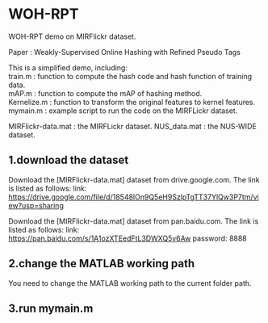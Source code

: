 # WOH-RPT
WOH-RPT demo on MIRFlickr dataset.

Paper : Weakly-Supervised Online Hashing with Refined Pseudo Tags

This is a simplified demo, including:  
train.m : function to compute the hash code and hash function of training data.    
mAP.m : function to compute the mAP of hashing method.  
Kernelize.m : function to transform the original features to kernel features.  
mymain.m : example script to run the code on the MIRFLickr dataset.

MIRFlickr-data.mat : the MIRFLickr dataset.
NUS_data.mat : the NUS-WIDE dataset.

## 1.download the dataset
Download the [MIRFlickr-data.mat] dataset from drive.google.com. The link is listed as follows:
link: https://drive.google.com/file/d/18548lOn9Q5eH9SzlpTgTT37YlQw3P7tm/view?usp=sharing

Download the [MIRFlickr-data.mat] dataset from pan.baidu.com. The link is listed as follows:
link: https://pan.baidu.com/s/1A1ozXTEedFtL3DWXQ5y6Aw
password: 8888

## 2.change the MATLAB working path
You need to change the MATLAB working path to the current folder path.

## 3.run mymain.m
